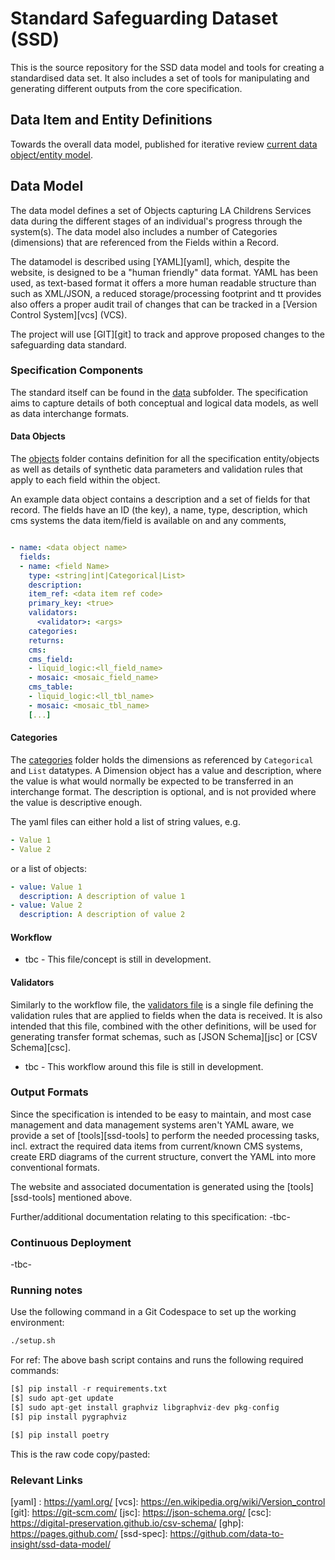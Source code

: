 # Standard Safeguarding Dataset (SSD)

This is the source repository for the SSD data model and tools for creating a standardised data set. It also includes a set of tools for manipulating and generating different outputs from the core specification. 

## Data Item and Entity Definitions

Towards the overall data model, published for iterative review  [current data object/entity model](./docs/index.html).


## Data Model

The data model defines a set of Objects capturing LA Childrens Services data during the different stages of an individual's progress
through the system(s). The data model also includes a number of Categories (dimensions) that are referenced from the Fields within a Record.

The datamodel is described using [YAML][yaml], which, despite the website, is designed to be a "human friendly" data format. YAML has been used, as text-based format it offers a more human readable structure than such as XML/JSON, a reduced storage/processing footprint and tt provides also offers a proper audit trail of changes that can be tracked in a [Version Control System][vcs] (VCS).


The project will use [GIT][git] to track and approve proposed changes to the safeguarding data standard.

### Specification Components

The standard itself can be found in the [data](./data) subfolder. The specification aims to capture details of both conceptual
and logical data models, as well as data interchange formats.

#### Data Objects

The [objects](./data/objects) folder contains definition for all the specification entity/objects as well as details
of synthetic data parameters and validation rules that apply to each field within the object.

An example data object contains a description and a set of fields for that record. The fields have an ID (the key), a name,
type, description, which cms systems the data item/field is available on and any comments,

```yaml

- name: <data object name>
  fields:
  - name: <field Name>
    type: <string|int|Categorical|List>
    description: 
    item_ref: <data item ref code>
    primary_key: <true>
    validators:
      <validator>: <args> 
    categories:
    returns:
    cms:
    cms_field:
    - liquid_logic:<ll_field_name>
    - mosaic: <mosaic_field_name>
    cms_table:
    - liquid_logic:<ll_tbl_name>
    - mosaic: <mosaic_tbl_name>
    [...]
```

#### Categories

The [categories](./data/categories) folder holds the dimensions as referenced by `Categorical` and `List` datatypes.
A Dimension object has a value and description, where the value is what would normally be expected to be transferred
in an interchange format. The description is optional, and is not provided where the value is descriptive enough.

The yaml files can either hold a list of string values, e.g.

```yaml
- Value 1
- Value 2
```
or a list of objects:

```yaml
- value: Value 1
  description: A description of value 1
- value: Value 2
  description: A description of value 2
```

#### Workflow

- tbc - This file/concept is still in development.

#### Validators

Similarly to the workflow file, the [validators file](./data/validators.yml) is a single file defining the validation
rules that are applied to fields when the data is received. It is also intended that this file, combined with the other
definitions, will be used for generating transfer format schemas, such as [JSON Schema][jsc] or [CSV Schema][csc].

- tbc - This workflow around this file is still in development.

### Output Formats

Since the specification is intended to be easy to maintain, and most case management and data management systems aren't YAML aware, we provide a set of [tools][ssd-tools] to perform the needed processing tasks, incl. extract the required data items from current/known CMS systems, create ERD diagrams of the current structure, convert the YAML into more conventional formats.

The website and associated documentation is generated using the [tools][ssd-tools] mentioned above.

Further/additional documentation relating to this specification: -tbc- 

### Continuous Deployment

-tbc-

### Running notes

Use the following command in a Git Codespace to set up the working environment:
```bash
./setup.sh
```

  For ref: The above bash script contains and runs <all> the following required commands: 
```python
[$] pip install -r requirements.txt
[$] sudo apt-get update
[$] sudo apt-get install graphviz libgraphviz-dev pkg-config
[$] pip install pygraphviz

[$] pip install poetry
```

This is the raw code copy/pasted:

### Relevant Links

[yaml] : https://yaml.org/
[vcs]: https://en.wikipedia.org/wiki/Version_control
[git]: https://git-scm.com/
[jsc]: https://json-schema.org/
[csc]: https://digital-preservation.github.io/csv-schema/
[ghp]: https://pages.github.com/
[ssd-spec]: https://github.com/data-to-insight/ssd-data-model/



